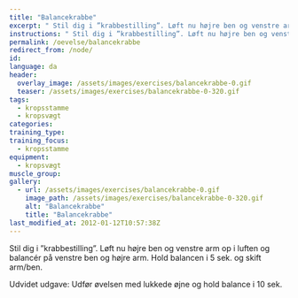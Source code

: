 ```yaml
---
title: "Balancekrabbe"
excerpt: " Stil dig i ”krabbestilling”. Løft nu højre ben og venstre arm op i luften og balancér på venstre ben og højre arm. Hold balancen i 5 sek. og skift arm/ben."
instructions: " Stil dig i ”krabbestilling”. Løft nu højre ben og venstre arm op i luften og balancér på venstre ben og højre arm. Hold balancen i 5 sek. og skift arm/ben."
permalink: /oevelse/balancekrabbe
redirect_from: /node/
id: 
language: da
header:
  overlay_image: /assets/images/exercises/balancekrabbe-0.gif
  teaser: /assets/images/exercises/balancekrabbe-0-320.gif
tags:
  - kropsstamme
  - kropsvægt
categories:
training_type: 
training_focus: 
  - kropsstamme
equipment:
  - kropsvægt
muscle_group:
gallery:
  - url: /assets/images/exercises/balancekrabbe-0.gif
    image_path: /assets/images/exercises/balancekrabbe-0-320.gif
    alt: "Balancekrabbe"
    title: "Balancekrabbe"
last_modified_at: 2012-01-12T10:57:38Z
---
```


 Stil dig i ”krabbestilling”. Løft nu højre ben og venstre arm op i luften og balancér på venstre ben og højre arm. Hold balancen i 5 sek. og skift arm/ben.

Udvidet udgave: Udfør øvelsen med lukkede øjne og hold balance i 10 sek.
